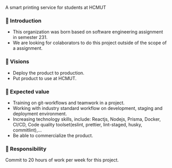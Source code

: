 A smart printing service for students at HCMUT
### 🌱 Introduction
- This organization was born based on software engineering assignment in semester 231.
- We are looking for colaborators to do this project outside of the scope of a assignment.
### 🎯 Visions
- Deploy the product to production.
- Put product to use at HCMUT.
### 🚀 Expected value
- Training on git-workflows and teamwork in a project.
- Working with industry standard workflow on development, staging and deployment environment.
- Increasing technology skills, include: Reactjs, Nodejs, Prisma, Docker, CI/CD, Code quality toolset(eslint, prettier, lint-staged, husky, commitlint),...
- Be able to commercialize the product.
### 👀 Responsibility
Commit to 20 hours of work per week for this project.

